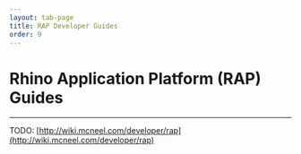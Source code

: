```yaml
---
layout: tab-page
title: RAP Developer Guides
order: 9
---
```


# Rhino Application Platform (RAP) Guides
---

TODO: [http://wiki.mcneel.com/developer/rap](http://wiki.mcneel.com/developer/rap)
